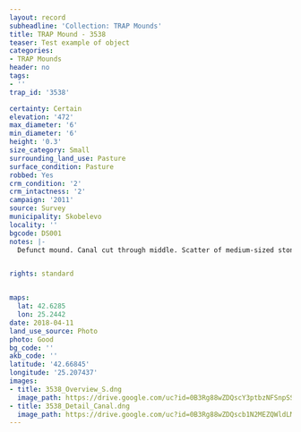 ```yaml
---
layout: record
subheadline: 'Collection: TRAP Mounds'
title: TRAP Mound - 3538
teaser: Test example of object
categories:
- TRAP Mounds
header: no
tags:
- ''
trap_id: '3538'

certainty: Certain
elevation: '472'
max_diameter: '6'
min_diameter: '6'
height: '0.3'
size_category: Small
surrounding_land_use: Pasture
surface_condition: Pasture
robbed: Yes
crm_condition: '2'
crm_intactness: '2'
campaign: '2011'
source: Survey
municipality: Skobelevo
locality: ''
bgcode: DS001
notes: |-
  Defunct mound. Canal cut through middle. Scatter of medium-sized stones.


rights: standard


maps:
  lat: 42.6285
  lon: 25.2442
date: 2018-04-11
land_use_source: Photo
photo: Good
bg_code: ''
akb_code: ''
latitude: '42.66845'
longitude: '25.207437'
images:
- title: 3538_Overview_S.dng
  image_path: https://drive.google.com/uc?id=0B3Rg88wZDQscY3ptbzNFSnpSS0k
- title: 3538_Detail_Canal.dng
  image_path: https://drive.google.com/uc?id=0B3Rg88wZDQscb1N2MEZQWldLMms
---
```

